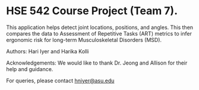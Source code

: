 # HSE 542 Course Project (Team 7).

This application helps detect joint locations, positions, and angles. This then compares the data to Assessment of Repetitive Tasks (ART) metrics to infer ergonomic risk for long-term Musculoskeletal Disorders (MSD).

Authors: Hari Iyer and Harika Kolli

Acknowledgements: We would like to thank Dr. Jeong and Allison for their help and guidance.

For queries, please contact hniyer@asu.edu
